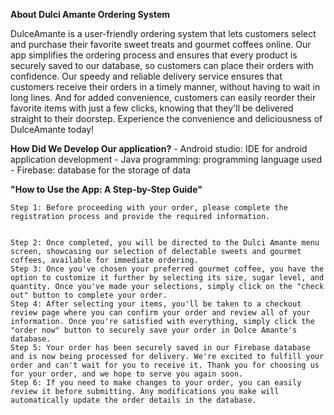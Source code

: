 **About Dulci Amante Ordering System**

DulceAmante is a user-friendly ordering system that lets customers select and purchase their favorite sweet treats and gourmet coffees online. Our app simplifies the ordering process and ensures that every product is securely saved to our database, so customers can place their orders with confidence. Our speedy and reliable delivery service ensures that customers receive their orders in a timely manner, without having to wait in long lines. And for added convenience, customers can easily reorder their favorite items with just a few clicks, knowing that they'll be delivered straight to their doorstep. Experience the convenience and deliciousness of DulceAmante today!

**How Did We Develop Our application?**
       - Android studio: IDE for android application development 
       - Java programming: programming language used
       - Firebase: database for the storage of data


**"How to Use the App: A Step-by-Step Guide"**



    Step 1: Before proceeding with your order, please complete the registration process and provide the required information.
    
    
    Step 2: Once completed, you will be directed to the Dulci Amante menu screen, showcasing our selection of delectable sweets and gourmet coffees, available for immediate ordering.
    Step 3: Once you've chosen your preferred gourmet coffee, you have the option to customize it further by selecting its size, sugar level, and quantity. Once you've made your selections, simply click on the "check out" button to complete your order.
    Step 4: After selecting your items, you'll be taken to a checkout review page where you can confirm your order and review all of your information. Once you're satisfied with everything, simply click the "order now" button to securely save your order in Dolce Amante's database.
    Step 5: Your order has been securely saved in our Firebase database and is now being processed for delivery. We're excited to fulfill your order and can't wait for you to receive it. Thank you for choosing us for your order, and we hope to serve you again soon.
    Step 6: If you need to make changes to your order, you can easily review it before submitting. Any modifications you make will automatically update the order details in the database.
